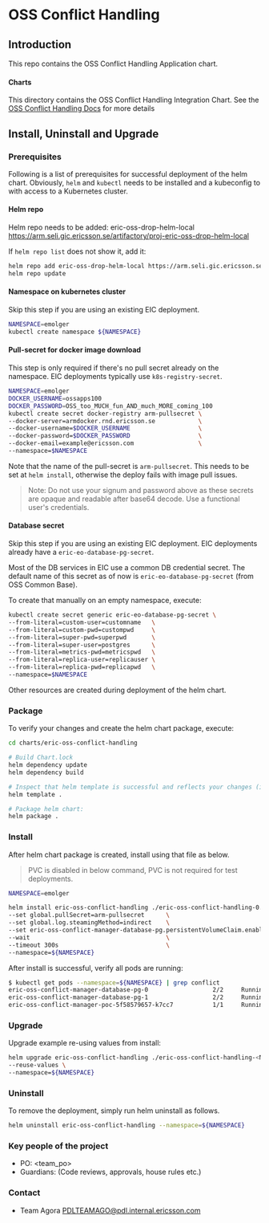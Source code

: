 # OSS Conflict Handling

## Introduction
This repo contains the OSS Conflict Handling Application chart.

#### Charts
This directory contains the OSS Conflict Handling Integration Chart.
See the [OSS Conflict Handling Docs](docs/oss_conflict_handling_chart.md)
for more details

## Install, Uninstall and Upgrade

### Prerequisites

Following is a list of prerequisites for successful deployment of the helm chart.
Obviously, `helm` and `kubectl` needs to be installed and a kubeconfig to with access to a Kubernetes cluster.

#### Helm repo

Helm repo needs to be added:
eric-oss-drop-helm-local        https://arm.seli.gic.ericsson.se/artifactory/proj-eric-oss-drop-helm-local

If `helm repo list` does not show it, add it:
```bash
helm repo add eric-oss-drop-helm-local https://arm.seli.gic.ericsson.se/artifactory/proj-eric-oss-drop-helm-local --username=signum --password=<PASSWORD>
helm repo update
```

#### Namespace on kubernetes cluster

Skip this step if you are using an existing EIC deployment.

```bash
NAMESPACE=emolger
kubectl create namespace ${NAMESPACE}
```

#### Pull-secret for docker image download

This step is only required if there's no pull secret already on the namespace.
EIC deployments typically use `k8s-registry-secret`.

```bash
NAMESPACE=emolger
DOCKER_USERNAME=ossapps100
DOCKER_PASSWORD=OSS_too_MUCH_fun_AND_much_MORE_coming_100
kubectl create secret docker-registry arm-pullsecret \
--docker-server=armdocker.rnd.ericsson.se            \
--docker-username=$DOCKER_USERNAME                   \
--docker-password=$DOCKER_PASSWORD                   \
--docker-email=example@ericsson.com                  \
--namespace=$NAMESPACE
```

Note that the name of the pull-secret is `arm-pullsecret`. This needs to be set at `helm install`, otherwise the deploy fails with image pull issues.

> Note: Do not use your signum and password above as these secrets are opaque and readable after base64 decode.
> Use a functional user's credentials.

#### Database secret

Skip this step if you are using an existing EIC deployment. EIC deployments already have a `eric-eo-database-pg-secret`.

Most of the DB services in EIC use a common DB credential secret.
The default name of this secret as of now is `eric-eo-database-pg-secret` (from OSS Common Base).

To create that manually on an empty namespace, execute:

```bash
kubectl create secret generic eric-eo-database-pg-secret \
--from-literal=custom-user=customname   \
--from-literal=custom-pwd=custompwd     \
--from-literal=super-pwd=superpwd       \
--from-literal=super-user=postgres      \
--from-literal=metrics-pwd=metricspwd   \
--from-literal=replica-user=replicauser \
--from-literal=replica-pwd=replicapwd   \
--namespace=$NAMESPACE
```

Other resources are created during deployment of the helm chart.

### Package
To verify your changes and create the helm chart package, execute:

```bash
cd charts/eric-oss-conflict-handling

# Build Chart.lock
helm dependency update
helm dependency build

# Inspect that helm template is successful and reflects your changes (if there's any)
helm template .

# Package helm chart:
helm package .
```

### Install
After helm chart package is created, install using that file as below.

> PVC is disabled in below command, PVC is not required for test deployments.

```bash
NAMESPACE=emolger

helm install eric-oss-conflict-handling ./eric-oss-conflict-handling-0.1.0.tgz \
--set global.pullSecret=arm-pullsecret      \
--set global.log.steamingMethod=indirect    \
--set eric-oss-conflict-manager-database-pg.persistentVolumeClaim.enabled=false \
--wait                                      \
--timeout 300s                              \
--namespace=${NAMESPACE}
```

After install is successful, verify all pods are running:

```bash
$ kubectl get pods --namespace=${NAMESPACE} | grep conflict
eric-oss-conflict-manager-database-pg-0                  2/2     Running     0          6m53s
eric-oss-conflict-manager-database-pg-1                  2/2     Running     0          6m37s
eric-oss-conflict-manager-poc-5f58579657-k7cc7           1/1     Running     0          6m53s
```

### Upgrade
Upgrade example re-using values from install:

```bash
helm upgrade eric-oss-conflict-handling ./eric-oss-conflict-handling-<NEW_VERSION>.tgz \
--reuse-values \
--namespace=${NAMESPACE}
```

### Uninstall
To remove the deployment, simply run helm uninstall as follows.

```bash
helm uninstall eric-oss-conflict-handling --namespace=${NAMESPACE}
```

### Key people of the project
  - PO: <team_po>
  - Guardians: (Code reviews, approvals, house rules etc.)

### Contact
  - Team Agora
    [PDLTEAMAGO@pdl.internal.ericsson.com](mailto:PDLTEAMAGO@pdl.internal.ericsson.com)
